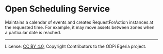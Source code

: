 <!-- SPDX-License-Identifier: CC-BY-4.0 -->
<!-- Copyright Contributors to the ODPi Egeria project. -->

# Open Scheduling Service

Maintains a calendar of events and creates RequestForAction instances at the requested
time.  For example, it may move assets between zones when a particular date is reached.


----
License: [CC BY 4.0](https://creativecommons.org/licenses/by/4.0/),
Copyright Contributors to the ODPi Egeria project.